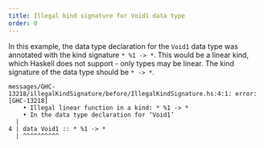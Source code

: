 ```yaml
---
title: Illegal kind signature for Void1 data type
order: 0
---
```


In this example, the data type declaration for the `Void1` data type was annotated with the kind signature `* %1 -> *`.
This would be a linear kind, which Haskell does not support - only types may be linear.
The kind signature of the data type should be `* -> *`.

```
messages/GHC-13218/illegalKindSignature/before/IllegalKindSignature.hs:4:1: error: [GHC-13218]
    • Illegal linear function in a kind: * %1 -> *
    • In the data type declaration for ‘Void1’
  |
4 | data Void1 :: * %1 -> *
  | ^^^^^^^^^^
```

